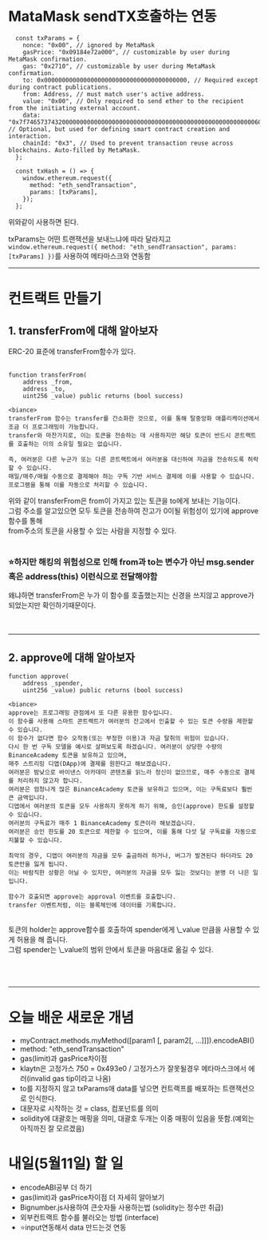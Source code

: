 # MataMask sendTX호출하는 연동

```
  const txParams = {
    nonce: "0x00", // ignored by MetaMask
    gasPrice: "0x09184e72a000", // customizable by user during MetaMask confirmation.
    gas: "0x2710", // customizable by user during MetaMask confirmation.
    to: 0x0000000000000000000000000000000000000000, // Required except during contract publications.
    from: Address, // must match user's active address.
    value: "0x00", // Only required to send ether to the recipient from the initiating external account.
    data: "0x7f7465737432000000000000000000000000000000000000000000000000000000600057", // Optional, but used for defining smart contract creation and interaction.
    chainId: "0x3", // Used to prevent transaction reuse across blockchains. Auto-filled by MetaMask.
  };

  const txHash = () => {
    window.ethereum.request({
      method: "eth_sendTransaction",
      params: [txParams],
    });
  };
```

위와같이 사용하면 된다.

txParams는 어떤 트랜잭션을 보내느냐에 따라 달라지고 <br />
`window.ethereum.request({ method: "eth_sendTransaction", params: [txParams] })`를 사용하여 메타마스크와 연동함

<hr />

# 컨트랙트 만들기

## 1. transferFrom에 대해 알아보자

ERC-20 표준에 transferFrom함수가 있다. <br />
 <br />
```
function transferFrom(
    address _from,
    address _to,
    uint256 _value) public returns (bool success)
```

```
<biance>
transferFrom 함수는 transfer를 간소화한 것으로, 이를 통해 탈중앙화 애플리케이션에서 조금 더 프로그래밍이 가능합니다.
transfer와 마찬가지로, 이는 토큰을 전송하는 데 사용하지만 해당 토큰이 반드시 콘트랙트를 호출하는 이의 소유일 필요는 없습니다.

즉, 여러분은 다른 누군가 또는 다른 콘트랙트에서 여러분을 대신하여 자금을 전송하도록 허락할 수 있습니다. 
매일/매주/매월 수동으로 결제해야 하는 구독 기반 서비스 결제에 이를 사용할 수 있습니다. 
프로그램을 통해 이를 자동으로 처리할 수 있습니다.
```

위와 같이 transferFrom은 from이 가지고 있는 토큰을 to에게 보내는 기능이다. <br />
그럼 주소를 알고있으면 모두 토큰을 전송하여 잔고가 0이될 위험성이 있기에 approve함수를 통해  <br />
from주소의 토큰을 사용할 수 있는 사람을 지정할 수 있다. <br />
 <br />
### ⭐️하지만 해킹의 위험성으로 인해 from과 to는 변수가 아닌 msg.sender 혹은 address(this) 이런식으로 전달해야함 <br />
왜냐하면 transferFrom은 누가 이 함수를 호출했는지는 신경을 쓰지않고 approve가 되었는지만 확인하기때문이다. <br />
 <br />
 <br />
 <hr />
  
## 2. approve에 대해 알아보자

```
function approve(
    address _spender,
    uint256 _value) public returns (bool success)
```

```
<biance>
approve는 프로그래밍 관점에서 또 다른 유용한 함수입니다.
이 함수를 사용해 스마트 콘트랙트가 여러분의 잔고에서 인출할 수 있는 토큰 수량을 제한할 수 있습니다. 
이 함수가 없다면 함수 오작동(또는 부정한 이용)과 자금 탈취의 위험이 있습니다.
다시 한 번 구독 모델을 예시로 살펴보도록 하겠습니다. 여러분이 상당한 수량의 BinanceAcademy 토큰을 보유하고 있으며, 
매주 스트리밍 디앱(DApp)에 결제를 원한다고 해보겠습니다. 
여러분은 밤낮으로 바이낸스 아카데미 콘텐츠를 읽느라 정신이 없으므로, 매주 수동으로 결제를 처리하지 않고자 합니다.
여러분은 엄청나게 많은 BinanceAcademy 토큰을 보유하고 있으며, 이는 구독료보다 훨씬 큰 금액입니다. 
디앱에서 여러분의 토큰을 모두 사용하지 못하게 하기 위해, 승인(approve) 한도를 설정할 수 있습니다. 
여러분의 구독료가 매주 1 BinanceAcademy 토큰이라 해보겠습니다. 
여러분은 승인 한도를 20 토큰으로 제한할 수 있으며, 이를 통해 다섯 달 구독료를 자동으로 지불할 수 있습니다.

최악의 경우, 디앱이 여러분의 자금을 모두 출금하려 하거나, 버그가 발견된다 하더라도 20 토큰만을 잃게 됩니다. 
이는 바람직한 상황은 아닐 수 있지만, 여러분의 자금을 모두 잃는 것보다는 분명 더 나은 일입니다.

함수가 호출되면 approve는 approval 이벤트를 호출합니다.
transfer 이벤트처럼, 이는 블록체인에 데이터를 기록합니다.
```
 <br />
토큰의 holder는 approve함수를 호출하여 spender에게 \_value 만큼을 사용할 수 있게 허용을 해 줍니다. <br />
그럼 spender는 \_value의 범위 안에서 토큰을 마음대로 옮길 수 있다. <br />
 <br />
  <br />
   <br />
<hr />

# 오늘 배운 새로운 개념

- myContract.methods.myMethod([param1 [, param2[, ...]]]).encodeABI()
- method: "eth_sendTransaction"
- gas(limit)과 gasPrice차이점
- klaytn은 고정가스 750 = 0x493e0 / 고정가스가 잘못될경우 메타마스크에서 에러(invalid gas tip이라고 나옴)
- to를 지정하지 않고 txParams애 data를 넣으면 컨트랙프를 배포하는 트랜잭션으로 인식한다.
- 대문자로 시작하는 것 = class, 컴포넌트를 의미
- solidity에 대괄호는 매핑을 의미, 대괄호 두개는 이중 매핑이 있음을 뜻함.(예외는 아직까진 잘 모르겠음)

# 내일(5월11일) 할 일

- encodeABI공부 더 하기
- gas(limit)과 gasPrice차이점 더 자세히 알아보기
- Bignumber.js사용하여 큰숫자들 사용하는법 (solidity는 정수만 취급)
- 외부컨트랙트 함수를 불러오는 방법 (interface)
- ⭐️input연동해서 data 만드는것 연동
